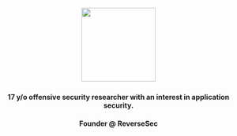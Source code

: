 <br clear="both">

<div align="center">
  <img height="150" src="https://i.pinimg.com/originals/5f/93/49/5f934966a1d20bae1909c9ef2278bd4c.gif"  />
</div>

###

<h4 align="center">17 y/o offensive security researcher with an interest in application security.</h4>
<h4 align="center">Founder @ ReverseSec</h4>

###


